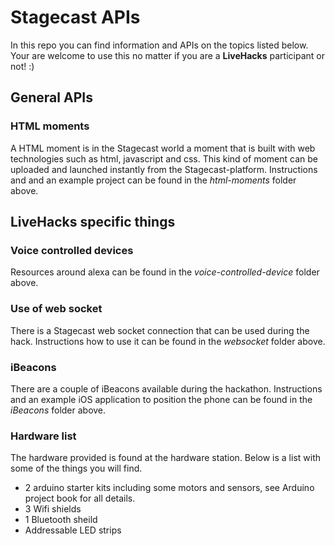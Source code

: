 # Stagecast APIs

In this repo you can find information and APIs on the topics listed below. Your are welcome to use this no matter if you are a **LiveHacks**
participant or not! :)

## General APIs
### HTML moments

A HTML moment is in the Stagecast world a moment that is built with web technologies such as html, javascript and css. This kind of moment 
can be uploaded and launched instantly from the Stagecast-platform.
Instructions and and an example project can be found in the *html-moments* folder above.

## LiveHacks specific things
### Voice controlled devices

Resources around alexa can be found in the *voice-controlled-device* folder above.

### Use of web socket

There is a Stagecast web socket connection that can be used during the hack. Instructions how to use it can be found in the *websocket* folder above.

### iBeacons
There are a couple of iBeacons available during the hackathon. Instructions and an example iOS application to position the phone can be found in the *iBeacons* folder above.


### Hardware list
The hardware provided is found at the hardware station. Below is a list with some of the things you will find.

- 2 arduino starter kits including some motors and sensors, see Arduino project book for all details.
- 3 Wifi shields
- 1 Bluetooth sheild
- Addressable LED strips
